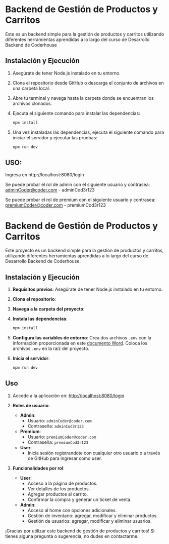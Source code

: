 # Backend de Gestión de Productos y Carritos

Este es un backend simple para la gestión de productos y carritos utilizando diferentes herramientas aprendidas a lo largo del curso de Desarrollo Backend de Coderhouse

## Instalación y Ejecución

1. Asegúrate de tener Node.js instalado en tu entorno.

2. Clona el repositorio desde GitHub o descarga el conjunto de archivos en una carpeta local.

3. Abre tu terminal y navega hasta la carpeta donde se encuentran los archivos clonados.

4. Ejecuta el siguiente comando para instalar las dependencias:
    ```bash
    npm install
    ```
5. Una vez instaladas las dependencias, ejecuta el siguiente comando para iniciar el servidor y ejecutar las pruebas:
    ```bash
    npm run dev
    ```

## USO: 
Ingresa en http://localhost:8080/login 

Se puede probar el rol de admin con el siguiente usuario y contrasea: adminCoder@coder.com - adminCod3r123

Se puede probar el rol de premium con el siguiente usuario y contrasea: premiumCoder@coder.com - premiumCod3r123

# Backend de Gestión de Productos y Carritos

Este proyecto es un backend simple para la gestión de productos y carritos, utilizando diferentes herramientas aprendidas a lo largo del curso de Desarrollo Backend de Coderhouse.

## Instalación y Ejecución

1. **Requisitos previos**: Asegúrate de tener Node.js instalado en tu entorno.
   
2. **Clona el repositorio**: 

3. **Navega a la carpeta del proyecto**: 

4. **Instala las dependencias**:
    ```bash
    npm install
    ```

5. **Configura las variables de entorno**: Crea dos archivos `.env` con la información proporcionada en este [documento Word](https://docs.google.com/document/d/1Tfme18yPnOxaKkG1zl4G5pROpDpdptf9bv8ZX9Wg7mw/edit?usp=sharing). Coloca los archivos `.env` en la raíz del proyecto.

6. **Inicia el servidor**:
    ```bash
    npm run dev
    ```

## Uso

1. Accede a la aplicación en: [http://localhost:8080/login](http://localhost:8080/login)

2. **Roles de usuario**:
    - **Admin**:
        - Usuario: `adminCoder@coder.com`
        - Contraseña: `adminCod3r123`
    - **Premium**:
        - Usuario: `premiumCoder@coder.com`
        - Contraseña: `premiumCod3r123`
    - **User**:
        - Inicia sesión registrandote con cualquier otro usuario o a través de GitHub para ingresar como user.

3. **Funcionalidades por rol**:
    - **User**: 
        - Acceso a la página de productos.
        - Ver detalles de los productos.
        - Agregar productos al carrito.
        - Confirmar la compra y generar un ticket de venta.
    - **Admin**:
        - Acceso al home con opciones adicionales.
        - Gestión de inventario: agregar, modificar y eliminar productos.
        - Gestión de usuarios: agregar, modificar y eliminar usuarios.


¡Gracias por utilizar este backend de gestión de productos y carritos! Si tienes alguna pregunta o sugerencia, no dudes en contactarme.
